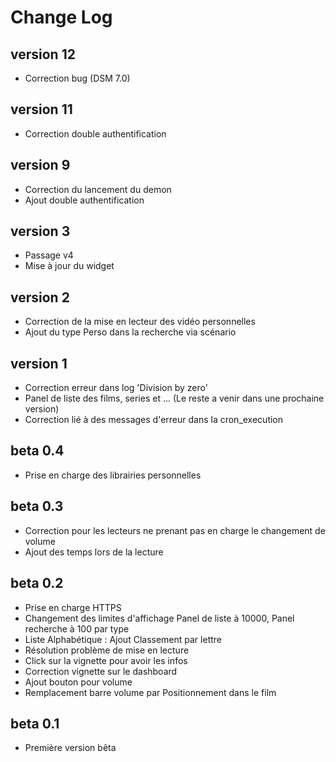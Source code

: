 ﻿Change Log
==========

version 12
----------
* Correction bug (DSM 7.0)

version 11
----------
* Correction double authentification

version 9
----------
* Correction du lancement du demon
* Ajout double authentification

version 3
----------
* Passage v4
* Mise à jour du widget

version 2
---------
* Correction de la mise en lecteur des vidéo personnelles
* Ajout du type Perso dans la recherche via scénario

version 1
---------
* Correction erreur dans log 'Division by zero'
* Panel de liste des films, series et ... (Le reste a venir dans une prochaine version)
* Correction lié à des messages d'erreur dans la cron_execution
 
beta 0.4
--------
* Prise en charge des librairies personnelles

beta 0.3
--------
* Correction pour les lecteurs ne prenant pas en charge le changement de volume
* Ajout des temps lors de la lecture

beta 0.2
--------
* Prise en charge HTTPS
* Changement des limites d'affichage Panel de liste à 10000, Panel recherche à 100 par type 
* Liste Alphabétique : Ajout Classement par lettre
* Résolution problème de mise en lecture
* Click sur la vignette pour avoir les infos
* Correction vignette sur le dashboard
* Ajout bouton pour volume
* Remplacement barre volume par Positionnement dans le film

beta 0.1
--------
* Première version bêta